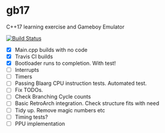 # gb17
C++17 learning exercise and Gameboy Emulator

[![Build Status](https://travis-ci.org/brendonlecomte/gb17.svg?branch=master)](https://travis-ci.org/brendonlecomte/gb17)

- [x] Main.cpp builds with no code
- [x] Travis CI builds
- [x] Bootloader runs to completion. With test!
- [ ] Interrupts
- [ ] Timers
- [ ] Passing Blaarg CPU instruction tests. Automated test.
- [ ] Fix TODOs.
- [ ] Check Branching Cycle counts
- [ ] Basic RetroArch integration. Check structure fits with need
- [ ] Tidy up. Remove magic numbers etc
- [ ] Timing tests?
- [ ] PPU implementation
